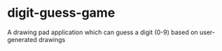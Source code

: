 # digit-guess-game
A drawing pad application which can guess a digit (0-9) based on user-generated drawings
